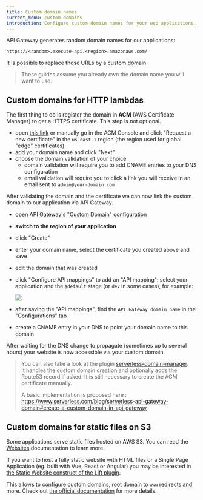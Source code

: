 ```yaml
---
title: Custom domain names
current_menu: custom-domains
introduction: Configure custom domain names for your web applications.
---
```


API Gateway generates random domain names for our applications:

```
https://<random>.execute-api.<region>.amazonaws.com/
```

It is possible to replace those URLs by a custom domain.

> These guides assume you already own the domain name you will want to use.

## Custom domains for HTTP lambdas

The first thing to do is register the domain in **ACM** (AWS Certificate Manager) to get a HTTPS certificate. This step is not optional.

- open [this link](https://console.aws.amazon.com/acm/home?region=us-east-1#/wizard/) or manually go in the ACM Console and click "Request a new certificate" in the `us-east-1` region (the region used for global "edge" certificates)
- add your domain name and click "Next"
- choose the domain validation of your choice
    - domain validation will require you to add CNAME entries to your DNS configuration
    - email validation will require you to click a link you will receive in an email sent to `admin@your-domain.com`

After validating the domain and the certificate we can now link the custom domain to our application via API Gateway.

- open [API Gateway's "Custom Domain" configuration](https://console.aws.amazon.com/apigateway/main/publish/domain-names)
- **switch to the region of your application**
- click "Create"
- enter your domain name, select the certificate you created above and save
- edit the domain that was created
- click "Configure API mappings" to add an "API mapping": select your application and the `$default` stage (or `dev` in some cases), for example:

  ![](custom-domains-path-mapping.png)
- after saving the "API mappings", find the `API Gateway domain name` in the "Configurations" tab
- create a CNAME entry in your DNS to point your domain name to this domain

After waiting for the DNS change to propagate (sometimes up to several hours) your website is now accessible via your custom domain.

> You can also take a look at the plugin [serverless-domain-manager](https://www.serverless.com/plugins/serverless-domain-manager).  
> It handles the custom domain creation and optionally adds the Route53 record if asked. It is still necessary to create the ACM certificate manually.
> 
> A basic implementation is proposed here : https://www.serverless.com/blog/serverless-api-gateway-domain#create-a-custom-domain-in-api-gateway  


## Custom domains for static files on S3

Some applications serve static files hosted on AWS S3. You can read the [Websites](/docs/websites.md) documentation to learn more.

If you want to host a fully static website with HTML files or a Single Page Application (eg. built with Vue, React or Angular)
you may be interested in <a href="https://github.com/getlift/lift/blob/master/docs/static-website.md">the Static Website construct of the Lift plugin</a>.

This allows to configure custom domains, root domain to `www` redirects and more. Check out <a href="https://github.com/getlift/lift/blob/master/docs/static-website.md">the official documentation</a> for more details.
